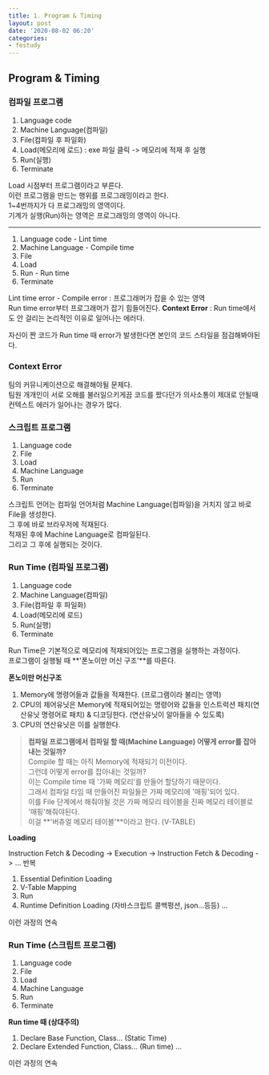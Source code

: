 ```yaml
---
title: 1. Program & Timing
layout: post
date: '2020-08-02 06:20'
categories:
- festudy
---
```


## Program & Timing

### 컴파일 프로그램

1. Language code
2. Machine Language(컴파일)
3. File(컴파일 후 파일화)
4. Load(메모리에 로드) : exe 파일 클릭 -> 메모리에 적재 후 실행
5. Run(실행)
6. Terminate

Load 시점부터 프로그램이라고 부른다.  
이런 프로그램을 만드는 행위를 프로그래밍이라고 한다.  
1~4번까지가 다 프로그래밍의 영역이다.  
기계가 실행(Run)하는 영역은 프로그래밍의 영역이 아니다.

---

1. Language code - Lint time
2. Machine Language - Compile time
3. File
4. Load
5. Run - Run time
6. Terminate

Lint time error - Compile error : 프로그래머가 잡을 수 있는 영역  
Run time error부터 프로그래머가 잡기 힘들어진다.
**Context Error** : Run time에서도 안 걸리는 논리적인 이유로 일어나는 에러다.  

자신이 짠 코드가 Run time 때 error가 발생한다면 본인의 코드 스타일을 점검해봐야된다.

### Context Error

팀의 커뮤니케이션으로 해결해야될 문제다.  
팀원 개개인이 서로 오해를 불러일으키게끔 코드를 짰다던가 의사소통이 제대로 안될때 
컨텍스트 에러가 일어나는 경우가 많다.

### 스크립트 프로그램

1. Language code
2. File
3. Load
4. Machine Language
5. Run
6. Terminate

스크립트 언어는 컴파일 언어처럼 Machine Language(컴파일)을 거치지 않고 바로 File을 생성한다.  
그 후에 바로 브라우저에 적재된다.  
적재된 후에 Machine Language로 컴파일된다.  
그리고 그 후에 실행되는 것이다.

### Run Time (컴파일 프로그램)

1. Language code
2. Machine Language(컴파일)
3. File(컴파일 후 파일화)
4. Load(메모리에 로드)
5. Run(실행)
6. Terminate

Run Time은 기본적으로 메모리에 적재되어있는 프로그램을 실행하는 과정이다.  
프로그램이 실행될 때 **'폰노이만 머신 구조'**를 따른다.

**폰노이만 머신구조**

1. Memory에 명령어들과 값들을 적재한다. (프로그램이라 불리는 영역)
2. CPU의 제어유닛은 Memory에 적재되어있는 명령어와 값들을 인스트럭션 패치(연산유닛 명령어로 패치) & 디코딩한다. (연산유닛이 알아들을 수 있도록)
3. CPU의 연산유닛은 이를 실행한다.

>**컴파일 프로그램에서 컴파일 할 때(Machine Language) 어떻게 error를 잡아내는 것일까?**  
>Compile 할 때는 아직 Memory에 적재되기 이전이다.  
>그런데 어떻게 error를 잡아내는 것일까?  
>이는 Compile time 때 '가짜 메모리'를 만들어 할당하기 때문이다.  
>그래서 컴파일 타임 때 만들어진 파일들은 가짜 메모리에 '매핑'되어 있다.  
>이를 File 단계에서 해줘야될 것은 가짜 메모리 테이블을 진짜 메모리 테이블로 '매핑'해줘야된다.  
>이걸 **'버츄얼 메모리 테이블'**이라고 한다. (V-TABLE)

**Loading**

Instruction Fetch & Decoding -> Execution -> Instruction Fetch & Decoding -> ... 반복

1. Essential Definition Loading
2. V-Table Mapping
3. Run
4. Runtime Definition Loading (자바스크립트 콜백펑션, json...등등)
...

이런 과정의 연속

### Run Time (스크립트 프로그램)

1. Language code
2. File
3. Load
4. Machine Language
5. Run
6. Terminate

**Run time 때 (상대주의)**  
1. Declare Base Function, Class... (Static Time)
2. Declare Extended Function, Class... (Run time)
...

이런 과정의 연속